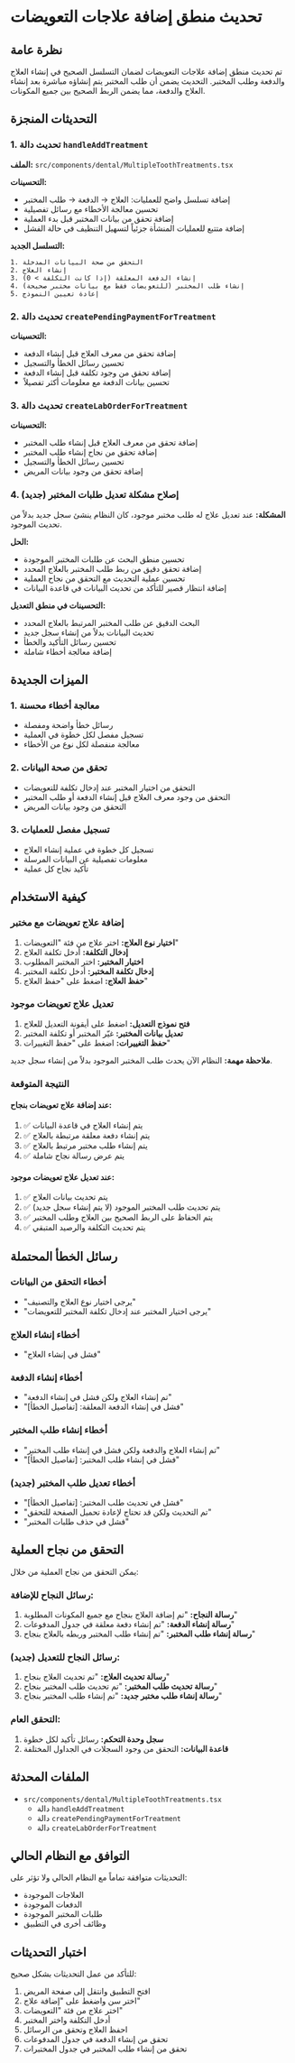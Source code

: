 # تحديث منطق إضافة علاجات التعويضات

## نظرة عامة

تم تحديث منطق إضافة علاجات التعويضات لضمان التسلسل الصحيح في إنشاء العلاج والدفعة وطلب المختبر. التحديث يضمن أن طلب المختبر يتم إنشاؤه مباشرة بعد إنشاء العلاج والدفعة، مما يضمن الربط الصحيح بين جميع المكونات.

## التحديثات المنجزة

### 1. تحديث دالة `handleAddTreatment`

**الملف:** `src/components/dental/MultipleToothTreatments.tsx`

**التحسينات:**
- إضافة تسلسل واضح للعمليات: العلاج → الدفعة → طلب المختبر
- تحسين معالجة الأخطاء مع رسائل تفصيلية
- إضافة تحقق من بيانات المختبر قبل بدء العملية
- إضافة متتبع للعمليات المنشأة جزئياً لتسهيل التنظيف في حالة الفشل

**التسلسل الجديد:**
```
1. التحقق من صحة البيانات المدخلة
2. إنشاء العلاج
3. إنشاء الدفعة المعلقة (إذا كانت التكلفة > 0)
4. إنشاء طلب المختبر (للتعويضات فقط مع بيانات مختبر صحيحة)
5. إعادة تعيين النموذج
```

### 2. تحديث دالة `createPendingPaymentForTreatment`

**التحسينات:**
- إضافة تحقق من معرف العلاج قبل إنشاء الدفعة
- تحسين رسائل الخطأ والتسجيل
- إضافة تحقق من وجود تكلفة قبل إنشاء الدفعة
- تحسين بيانات الدفعة مع معلومات أكثر تفصيلاً

### 3. تحديث دالة `createLabOrderForTreatment`

**التحسينات:**
- إضافة تحقق من معرف العلاج قبل إنشاء طلب المختبر
- إضافة تحقق من نجاح إنشاء طلب المختبر
- تحسين رسائل الخطأ والتسجيل
- إضافة تحقق من وجود بيانات المريض

### 4. إصلاح مشكلة تعديل طلبات المختبر (جديد)

**المشكلة:** عند تعديل علاج له طلب مختبر موجود، كان النظام ينشئ سجل جديد بدلاً من تحديث الموجود.

**الحل:**
- تحسين منطق البحث عن طلبات المختبر الموجودة
- إضافة تحقق دقيق من ربط طلب المختبر بالعلاج المحدد
- تحسين عملية التحديث مع التحقق من نجاح العملية
- إضافة انتظار قصير للتأكد من تحديث البيانات في قاعدة البيانات

**التحسينات في منطق التعديل:**
- البحث الدقيق عن طلب المختبر المرتبط بالعلاج المحدد
- تحديث البيانات بدلاً من إنشاء سجل جديد
- تحسين رسائل التأكيد والخطأ
- إضافة معالجة أخطاء شاملة

## الميزات الجديدة

### 1. معالجة أخطاء محسنة
- رسائل خطأ واضحة ومفصلة
- تسجيل مفصل لكل خطوة في العملية
- معالجة منفصلة لكل نوع من الأخطاء

### 2. تحقق من صحة البيانات
- التحقق من اختيار المختبر عند إدخال تكلفة للتعويضات
- التحقق من وجود معرف العلاج قبل إنشاء الدفعة أو طلب المختبر
- التحقق من وجود بيانات المريض

### 3. تسجيل مفصل للعمليات
- تسجيل كل خطوة في عملية إنشاء العلاج
- معلومات تفصيلية عن البيانات المرسلة
- تأكيد نجاح كل عملية

## كيفية الاستخدام

### إضافة علاج تعويضات مع مختبر

1. **اختيار نوع العلاج:** اختر علاج من فئة "التعويضات"
2. **إدخال التكلفة:** أدخل تكلفة العلاج
3. **اختيار المختبر:** اختر المختبر المطلوب
4. **إدخال تكلفة المختبر:** أدخل تكلفة المختبر
5. **حفظ العلاج:** اضغط على "حفظ العلاج"

### تعديل علاج تعويضات موجود

1. **فتح نموذج التعديل:** اضغط على أيقونة التعديل للعلاج
2. **تعديل بيانات المختبر:** غيّر المختبر أو تكلفة المختبر
3. **حفظ التغييرات:** اضغط على "حفظ التغييرات"

**ملاحظة مهمة:** النظام الآن يحدث طلب المختبر الموجود بدلاً من إنشاء سجل جديد.

### النتيجة المتوقعة

#### عند إضافة علاج تعويضات بنجاح:
1. ✅ يتم إنشاء العلاج في قاعدة البيانات
2. ✅ يتم إنشاء دفعة معلقة مرتبطة بالعلاج
3. ✅ يتم إنشاء طلب مختبر مرتبط بالعلاج
4. ✅ يتم عرض رسالة نجاح شاملة

#### عند تعديل علاج تعويضات موجود:
1. ✅ يتم تحديث بيانات العلاج
2. ✅ يتم تحديث طلب المختبر الموجود (لا يتم إنشاء سجل جديد)
3. ✅ يتم الحفاظ على الربط الصحيح بين العلاج وطلب المختبر
4. ✅ يتم تحديث التكلفة والرصيد المتبقي

## رسائل الخطأ المحتملة

### أخطاء التحقق من البيانات
- "يرجى اختيار نوع العلاج والتصنيف"
- "يرجى اختيار المختبر عند إدخال تكلفة المختبر للتعويضات"

### أخطاء إنشاء العلاج
- "فشل في إنشاء العلاج"

### أخطاء إنشاء الدفعة
- "تم إنشاء العلاج ولكن فشل في إنشاء الدفعة"
- "فشل في إنشاء الدفعة المعلقة: [تفاصيل الخطأ]"

### أخطاء إنشاء طلب المختبر
- "تم إنشاء العلاج والدفعة ولكن فشل في إنشاء طلب المختبر"
- "فشل في إنشاء طلب المختبر: [تفاصيل الخطأ]"

### أخطاء تعديل طلب المختبر (جديد)
- "فشل في تحديث طلب المختبر: [تفاصيل الخطأ]"
- "تم التحديث ولكن قد تحتاج لإعادة تحميل الصفحة للتحقق"
- "فشل في حذف طلبات المختبر"

## التحقق من نجاح العملية

يمكن التحقق من نجاح العملية من خلال:

### رسائل النجاح للإضافة:
1. **رسالة النجاح:** "تم إضافة العلاج بنجاح مع جميع المكونات المطلوبة"
2. **رسالة إنشاء الدفعة:** "تم إنشاء دفعة معلقة في جدول المدفوعات"
3. **رسالة إنشاء طلب المختبر:** "تم إنشاء طلب المختبر وربطه بالعلاج بنجاح"

### رسائل النجاح للتعديل (جديد):
1. **رسالة تحديث العلاج:** "تم تحديث العلاج بنجاح"
2. **رسالة تحديث طلب المختبر:** "تم تحديث طلب المختبر بنجاح"
3. **رسالة إنشاء طلب مختبر جديد:** "تم إنشاء طلب المختبر بنجاح"

### التحقق العام:
1. **سجل وحدة التحكم:** رسائل تأكيد لكل خطوة
2. **قاعدة البيانات:** التحقق من وجود السجلات في الجداول المختلفة

## الملفات المحدثة

- `src/components/dental/MultipleToothTreatments.tsx`
  - دالة `handleAddTreatment`
  - دالة `createPendingPaymentForTreatment`
  - دالة `createLabOrderForTreatment`

## التوافق مع النظام الحالي

التحديثات متوافقة تماماً مع النظام الحالي ولا تؤثر على:
- العلاجات الموجودة
- الدفعات الموجودة
- طلبات المختبر الموجودة
- وظائف أخرى في التطبيق

## اختبار التحديثات

للتأكد من عمل التحديثات بشكل صحيح:

1. افتح التطبيق وانتقل إلى صفحة المريض
2. اختر سن واضغط على "إضافة علاج"
3. اختر علاج من فئة "التعويضات"
4. أدخل التكلفة واختر المختبر
5. احفظ العلاج وتحقق من الرسائل
6. تحقق من إنشاء الدفعة في جدول المدفوعات
7. تحقق من إنشاء طلب المختبر في جدول المختبرات
